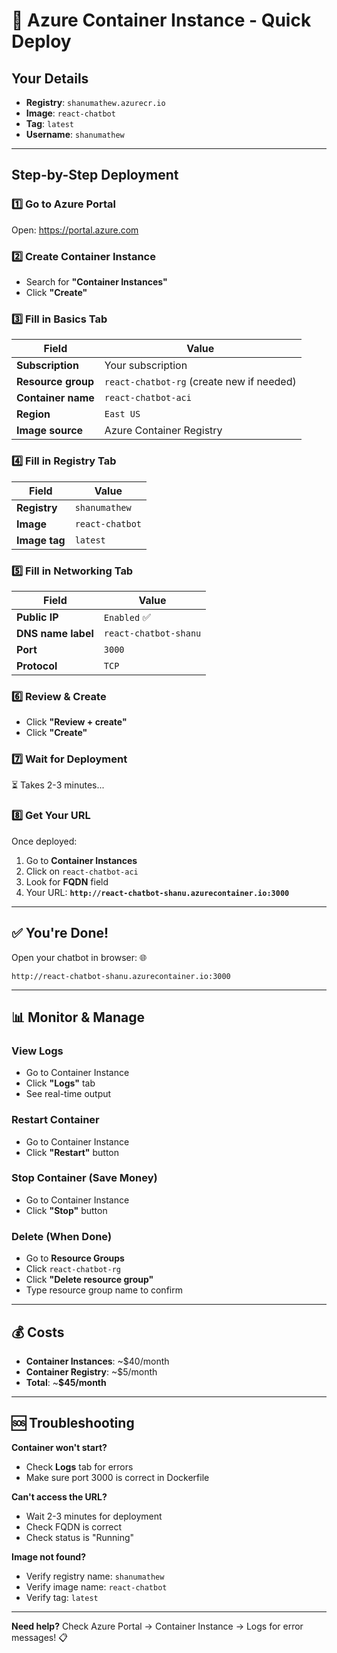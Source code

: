 # 🚀 Azure Container Instance - Quick Deploy

## Your Details
- **Registry**: `shanumathew.azurecr.io`
- **Image**: `react-chatbot`
- **Tag**: `latest`
- **Username**: `shanumathew`

---

## Step-by-Step Deployment

### 1️⃣ Go to Azure Portal
Open: https://portal.azure.com

### 2️⃣ Create Container Instance
- Search for **"Container Instances"**
- Click **"Create"**

### 3️⃣ Fill in Basics Tab

| Field | Value |
|-------|-------|
| **Subscription** | Your subscription |
| **Resource group** | `react-chatbot-rg` (create new if needed) |
| **Container name** | `react-chatbot-aci` |
| **Region** | `East US` |
| **Image source** | Azure Container Registry |

### 4️⃣ Fill in Registry Tab

| Field | Value |
|-------|-------|
| **Registry** | `shanumathew` |
| **Image** | `react-chatbot` |
| **Image tag** | `latest` |

### 5️⃣ Fill in Networking Tab

| Field | Value |
|-------|-------|
| **Public IP** | `Enabled` ✅ |
| **DNS name label** | `react-chatbot-shanu` |
| **Port** | `3000` |
| **Protocol** | `TCP` |

### 6️⃣ Review & Create
- Click **"Review + create"**
- Click **"Create"**

### 7️⃣ Wait for Deployment
⏳ Takes 2-3 minutes...

### 8️⃣ Get Your URL
Once deployed:
1. Go to **Container Instances**
2. Click on `react-chatbot-aci`
3. Look for **FQDN** field
4. Your URL: **`http://react-chatbot-shanu.azurecontainer.io:3000`**

---

## ✅ You're Done!

Open your chatbot in browser: 🌐

```
http://react-chatbot-shanu.azurecontainer.io:3000
```

---

## 📊 Monitor & Manage

### View Logs
- Go to Container Instance
- Click **"Logs"** tab
- See real-time output

### Restart Container
- Go to Container Instance
- Click **"Restart"** button

### Stop Container (Save Money)
- Go to Container Instance
- Click **"Stop"** button

### Delete (When Done)
- Go to **Resource Groups**
- Click `react-chatbot-rg`
- Click **"Delete resource group"**
- Type resource group name to confirm

---

## 💰 Costs
- **Container Instances**: ~$40/month
- **Container Registry**: ~$5/month
- **Total**: ~**$45/month**

---

## 🆘 Troubleshooting

**Container won't start?**
- Check **Logs** tab for errors
- Make sure port 3000 is correct in Dockerfile

**Can't access the URL?**
- Wait 2-3 minutes for deployment
- Check FQDN is correct
- Check status is "Running"

**Image not found?**
- Verify registry name: `shanumathew`
- Verify image name: `react-chatbot`
- Verify tag: `latest`

---

**Need help?** Check Azure Portal → Container Instance → Logs for error messages! 📋
